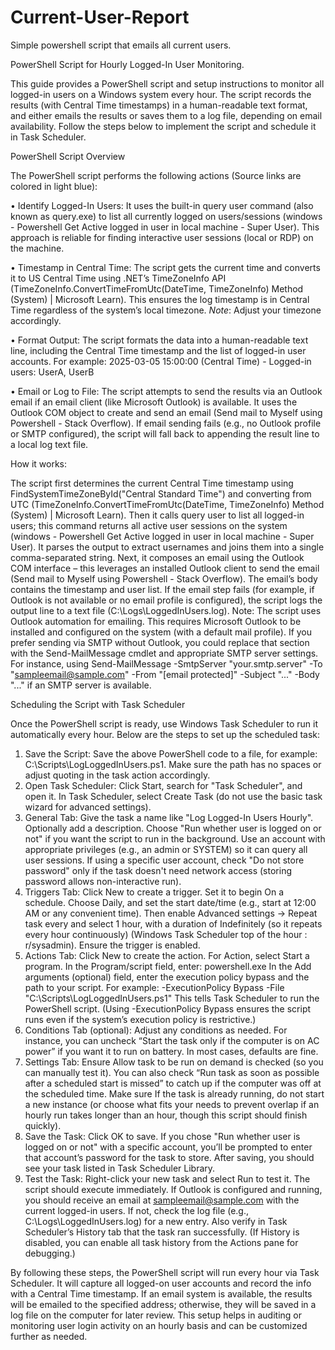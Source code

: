 # Current-User-Report
Simple powershell script that emails all current users.

PowerShell Script for Hourly Logged-In User Monitoring.

This guide provides a PowerShell script and setup instructions to monitor all logged-in users on a Windows system every hour. The script records the results (with Central Time timestamps) in a human-readable text format, and either emails the results or saves them to a log file, depending on email availability. Follow the steps below to implement the script and schedule it in Task Scheduler.

PowerShell Script Overview

The PowerShell script performs the following actions (Source links are colored in light blue):

•	Identify Logged-In Users: It uses the built-in query user command (also known as query.exe) to list all currently logged on users/sessions (windows - Powershell Get Active logged in user in local machine - Super User). This approach is reliable for finding interactive user sessions (local or RDP) on the machine.

•	Timestamp in Central Time: The script gets the current time and converts it to US Central Time using .NET’s TimeZoneInfo API (TimeZoneInfo.ConvertTimeFromUtc(DateTime, TimeZoneInfo) Method (System) | Microsoft Learn). This ensures the log timestamp is in Central Time regardless of the system’s local timezone.
*Note*: Adjust your timezone accordingly.

•	Format Output: The script formats the data into a human-readable text line, including the Central Time timestamp and the list of logged-in user accounts. For example:
2025-03-05 15:00:00 (Central Time) - Logged-in users: UserA, UserB

•	Email or Log to File: The script attempts to send the results via an Outlook email if an email client (like Microsoft Outlook) is available. It uses the Outlook COM object to create and send an email (Send mail to Myself using Powershell - Stack Overflow). If email sending fails (e.g., no Outlook profile or SMTP configured), the script will fall back to appending the result line to a local log text file.


How it works:

The script first determines the current Central Time timestamp using FindSystemTimeZoneById("Central Standard Time") and converting from UTC (TimeZoneInfo.ConvertTimeFromUtc(DateTime, TimeZoneInfo) Method (System) | Microsoft Learn). Then it calls query user to list all logged-in users; this command returns all active user sessions on the system (windows - Powershell Get Active logged in user in local machine - Super User). It parses the output to extract usernames and joins them into a single comma-separated string. Next, it composes an email using the Outlook COM interface – this leverages an installed Outlook client to send the email (Send mail to Myself using Powershell - Stack Overflow). The email’s body contains the timestamp and user list. If the email step fails (for example, if Outlook is not available or no email profile is configured), the script logs the output line to a text file (C:\Logs\LoggedInUsers.log).
Note: The script uses Outlook automation for emailing. 
This requires Microsoft Outlook to be installed and configured on the system (with a default mail profile). If you prefer sending via SMTP without Outlook, you could replace that section with the Send-MailMessage cmdlet and appropriate SMTP server settings. For instance, using Send-MailMessage -SmtpServer "your.smtp.server" -To "sampleemail@sample.com" -From "[email protected]" -Subject "..." -Body "..." if an SMTP server is available.

Scheduling the Script with Task Scheduler

Once the PowerShell script is ready, use Windows Task Scheduler to run it automatically every hour. Below are the steps to set up the scheduled task:
1.	Save the Script: Save the above PowerShell code to a file, for example: C:\Scripts\LogLoggedInUsers.ps1. Make sure the path has no spaces or adjust quoting in the task action accordingly.
2.	Open Task Scheduler: Click Start, search for "Task Scheduler", and open it. In Task Scheduler, select Create Task (do not use the basic task wizard for advanced settings).
3.	General Tab: Give the task a name like "Log Logged-In Users Hourly". Optionally add a description. Choose "Run whether user is logged on or not" if you want the script to run in the background. Use an account with appropriate privileges (e.g., an admin or SYSTEM) so it can query all user sessions. If using a specific user account, check "Do not store password" only if the task doesn't need network access (storing password allows non-interactive run).
4.	Triggers Tab: Click New to create a trigger. Set it to begin On a schedule. Choose Daily, and set the start date/time (e.g., start at 12:00 AM or any convenient time). Then enable Advanced settings -> Repeat task every and select 1 hour, with a duration of Indefinitely (so it repeats every hour continuously) (Windows Task Scheduler top of the hour : r/sysadmin). Ensure the trigger is enabled.
5.	Actions Tab: Click New to create the action. For Action, select Start a program. In the Program/script field, enter:
powershell.exe
In the Add arguments (optional) field, enter the execution policy bypass and the path to your script. For example:
-ExecutionPolicy Bypass -File "C:\Scripts\LogLoggedInUsers.ps1"
This tells Task Scheduler to run the PowerShell script. (Using -ExecutionPolicy Bypass ensures the script runs even if the system’s execution policy is restrictive.)
6.	Conditions Tab (optional): Adjust any conditions as needed. For instance, you can uncheck “Start the task only if the computer is on AC power” if you want it to run on battery. In most cases, defaults are fine.
7.	Settings Tab: Ensure Allow task to be run on demand is checked (so you can manually test it). You can also check “Run task as soon as possible after a scheduled start is missed” to catch up if the computer was off at the scheduled time. Make sure If the task is already running, do not start a new instance (or choose what fits your needs to prevent overlap if an hourly run takes longer than an hour, though this script should finish quickly).
8.	Save the Task: Click OK to save. If you chose "Run whether user is logged on or not" with a specific account, you’ll be prompted to enter that account’s password for the task to store. After saving, you should see your task listed in Task Scheduler Library.
9.	Test the Task: Right-click your new task and select Run to test it. The script should execute immediately. If Outlook is configured and running, you should receive an email at sampleemail@sample.com with the current logged-in users. If not, check the log file (e.g., C:\Logs\LoggedInUsers.log) for a new entry. Also verify in Task Scheduler’s History tab that the task ran successfully. (If History is disabled, you can enable all task history from the Actions pane for debugging.)

By following these steps, the PowerShell script will run every hour via Task Scheduler. It will capture all logged-on user accounts and record the info with a Central Time timestamp. If an email system is available, the results will be emailed to the specified address; otherwise, they will be saved in a log file on the computer for later review. This setup helps in auditing or monitoring user login activity on an hourly basis and can be customized further as needed.


